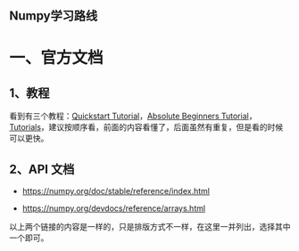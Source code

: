 Numpy学习路线
-------------------------------------------

# 一、官方文档

## 1、教程

看到有三个教程：[Quickstart Tutorial](https://numpy.org/doc/stable/user/quickstart.html)，[Absolute Beginners Tutorial](https://numpy.org/doc/stable/user/absolute_beginners.html)，[Tutorials](https://numpy.org/doc/stable/user/tutorials_index.html)，建议按顺序看，前面的内容看懂了，后面虽然有重复，但是看的时候可以更快。

## 2、API 文档

- https://numpy.org/doc/stable/reference/index.html 

- https://numpy.org/devdocs/reference/arrays.html

以上两个链接的内容是一样的，只是排版方式不一样，在这里一并列出，选择其中一个即可。



